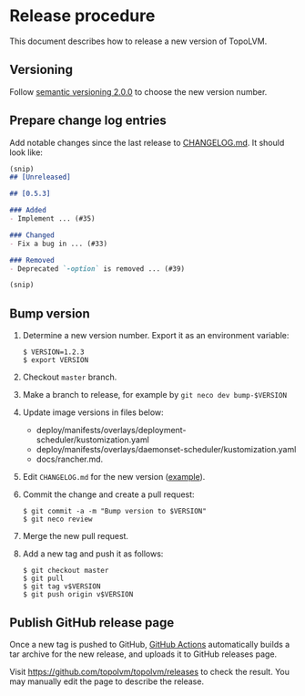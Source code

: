 Release procedure
=================

This document describes how to release a new version of TopoLVM.

Versioning
----------

Follow [semantic versioning 2.0.0][semver] to choose the new version number.

Prepare change log entries
--------------------------

Add notable changes since the last release to [CHANGELOG.md](CHANGELOG.md).
It should look like:

```markdown
(snip)
## [Unreleased]

## [0.5.3]

### Added
- Implement ... (#35)

### Changed
- Fix a bug in ... (#33)

### Removed
- Deprecated `-option` is removed ... (#39)

(snip)
```

Bump version
------------

1. Determine a new version number.  Export it as an environment variable:

    ```console
    $ VERSION=1.2.3
    $ export VERSION
    ```

2. Checkout `master` branch.
3. Make a branch to release, for example by `git neco dev bump-$VERSION`
4. Update image versions in files below:
   - deploy/manifests/overlays/deployment-scheduler/kustomization.yaml
   - deploy/manifests/overlays/daemonset-scheduler/kustomization.yaml 
   - docs/rancher.md.
5. Edit `CHANGELOG.md` for the new version ([example][]).
6. Commit the change and create a pull request:

    ```console
    $ git commit -a -m "Bump version to $VERSION"
    $ git neco review
    ```

7. Merge the new pull request.
8. Add a new tag and push it as follows:

    ```console
    $ git checkout master
    $ git pull
    $ git tag v$VERSION
    $ git push origin v$VERSION
    ```

Publish GitHub release page
---------------------------

Once a new tag is pushed to GitHub, [GitHub Actions][] automatically
builds a tar archive for the new release, and uploads it to GitHub
releases page.

Visit https://github.com/topolvm/topolvm/releases to check
the result.  You may manually edit the page to describe the release.

[semver]: https://semver.org/spec/v2.0.0.html
[example]: https://github.com/cybozu-go/etcdpasswd/commit/77d95384ac6c97e7f48281eaf23cb94f68867f79
[GitHub Actions]: https://github.com/topolvm/topolvm/actions
